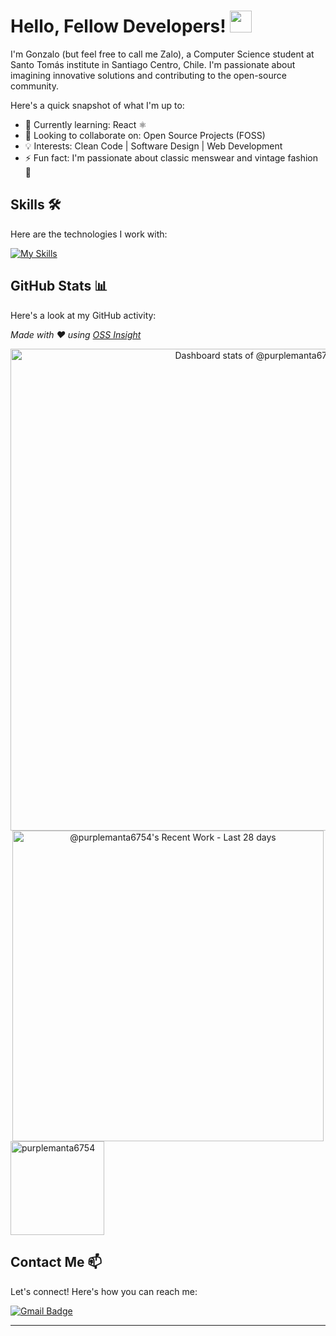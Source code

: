 # Hello, Fellow Developers! <img src="https://em-content.zobj.net/source/joypixels-animations/366/waving-hand_1f44b.gif" width="35px">

I'm Gonzalo (but feel free to call me Zalo), a Computer Science student at Santo Tomás institute in Santiago Centro, Chile. I'm passionate about imagining innovative solutions and contributing to the open-source community.

Here's a quick snapshot of what I'm up to:

- 🌱 Currently learning: React ⚛️
- 👯 Looking to collaborate on: Open Source Projects (FOSS)
- 💡 Interests: Clean Code | Software Design | Web Development
- ⚡ Fun fact: I'm passionate about classic menswear and vintage fashion 🎩

## Skills 🛠️

Here are the technologies I work with:

[![My Skills](https://skillicons.dev/icons?i=js,html,css,bootstrap,md,heroku,mongodb,py,mysql,java)](https://skillicons.dev)

<!--## Projects 🚀

Here are some of my notable projects:

- **[Matilde New Tab](https://github.com/purplemanta6754/Matilde)**  
  A customizable new tab page extension for browsers. Built with HTML, CSS, and JavaScript.

- **[Salut](https://github.com/purplemanta6754/Salut)**  
  A simple and customizable contact widget for websites. Built with React.
-->
## GitHub Stats 📊

Here's a look at my GitHub activity:

_Made with ❤️ using [OSS Insight](https://ossinsight.io/)_

<a href="https://next.ossinsight.io/widgets/official/compose-user-dashboard-stats?user_id=94023073" target="_blank" style="display: block" align="center">
  <picture>
    <source media="(prefers-color-scheme: dark)" srcset="https://next.ossinsight.io/widgets/official/compose-user-dashboard-stats/thumbnail.png?user_id=94023073&image_size=auto&color_scheme=dark" width="771" height="auto">
    <img alt="Dashboard stats of @purplemanta6754" src="https://next.ossinsight.io/widgets/official/compose-user-dashboard-stats/thumbnail.png?user_id=94023073&image_size=auto&color_scheme=light" width="771" height="auto">
  </picture>
</a>

<a href="https://next.ossinsight.io/widgets/official/compose-currently-working-on?user_id=94023073&activity_type=all" target="_blank" style="display: block" align="center">
  <picture>
    <source media="(prefers-color-scheme: dark)" srcset="https://next.ossinsight.io/widgets/official/compose-currently-working-on/thumbnail.png?user_id=94023073&activity_type=all&image_size=auto&color_scheme=dark" width="497.5" height="auto">
    <img alt="@purplemanta6754's Recent Work - Last 28 days" src="https://next.ossinsight.io/widgets/official/compose-currently-working-on/thumbnail.png?user_id=94023073&activity_type=all&image_size=auto&color_scheme=light" width="497.5" height="auto">
  </picture>
</a>

<picture>
  <source media="(prefers-color-scheme: dark)" srcset="https://github-readme-stats.vercel.app/api/top-langs/?username=anuraghazra&layout=compact&theme=one_dark_pro" height="150">
  <img src="https://github-readme-stats.vercel.app/api/top-langs/?username=anuraghazra&layout=compact&theme=default" alt="purplemanta6754" height="150"/>
</picture>

<br/>

## Contact Me 📫

Let's connect! Here's how you can reach me:

[![Gmail Badge](https://img.shields.io/badge/-Gmail-c14438?style=flat-square&logo=Gmail&logoColor=white&link=mailto:prplmanta@gmail.com)](mailto:prplmanta@gmail.com)

---

